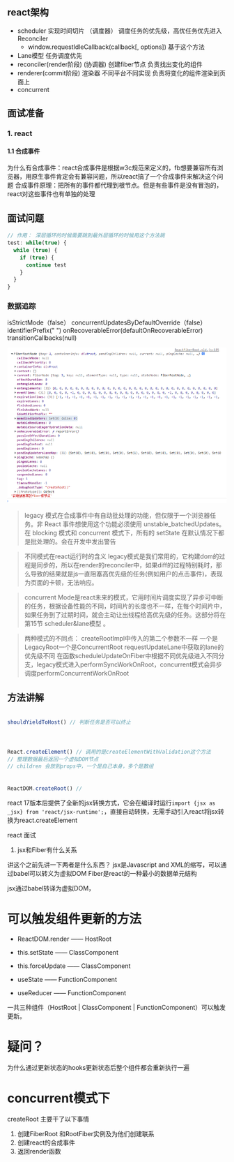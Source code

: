 <!--
 * @Author: nomanisaisland
 * @Date: 2022-07-09 17:45:15
 * @LastEditTime: 2022-09-06 16:04:50
 * @LastEditors: nomanisaisland
 * @Description:
 * @FilePath: \debug-anything\README.md
 * 可以输入预定的版权声明、个性签名、空行等
-->
## react架构
+ scheduler  实现时间切片 （调度器）  调度任务的优先级，高优任务优先进入Reconciler
  +  window.requestIdleCallback(callback[, options]) 基于这个方法
+ Lane模型 任务调度优先
+ reconciler(render阶段) (协调器)  创建fiber节点  负责找出变化的组件
+ renderer(commit阶段) 渲染器  不同平台不同实现  负责将变化的组件渲染到页面上
+ concurrent


## 面试准备
### 1. react
#### 1.1 合成事件
为什么有合成事件：react合成事件是根据w3c规范来定义的，fb想要兼容所有浏览器，用原生事件肯定会有兼容问题，所以react搞了一个合成事件来解决这个问题
合成事件原理：把所有的事件都代理到根节点。但是有些事件是没有冒泡的，react对这些事件也有单独的处理





## 面试问题
<!-- https://developer.mozilla.org/zh-CN/docs/Web/JavaScript/Reference/Statements/label#%E5%8F%82%E8%A7%81 -->
```javascript
// 作用： 深层循环的时候需要跳到最外层循环的时候用这个方法跳
test: while(true) {
  while (true) {
    if (true) {
      continue test
    }
  }
}
```



### 数据追踪
isStrictMode（false）
concurrentUpdatesByDefaultOverride（false）
identifierPrefix(" ")
onRecoverableError(defaultOnRecoverableError)
transitionCallbacks(null)


![fiberRoot](./react-test/fiberRoot.png)


> legacy 模式在合成事件中有自动批处理的功能，但仅限于一个浏览器任务。非 React 事件想使用这个功能必须使用 unstable_batchedUpdates。在 blocking 模式和 concurrent 模式下，所有的 setState 在默认情况下都是批处理的。会在开发中发出警告

> 不同模式在react运行时的含义
legacy模式是我们常用的，它构建dom的过程是同步的，所以在render的reconciler中，如果diff的过程特别耗时，那么导致的结果就是js一直阻塞高优先级的任务(例如用户的点击事件)，表现为页面的卡顿，无法响应。

> concurrent Mode是react未来的模式，它用时间片调度实现了异步可中断的任务，根据设备性能的不同，时间片的长度也不一样，在每个时间片中，如果任务到了过期时间，就会主动让出线程给高优先级的任务。这部分将在第15节 scheduler&lane模型 。


> 两种模式的不同点：
createRootImpl中传入的第二个参数不一样 一个是LegacyRoot一个是ConcurrentRoot
requestUpdateLane中获取的lane的优先级不同
在函数scheduleUpdateOnFiber中根据不同优先级进入不同分支，legacy模式进入performSyncWorkOnRoot，concurrent模式会异步调度performConcurrentWorkOnRoot

## 方法讲解
```javascript

shouldYieldToHost() // 判断任务是否可以终止



React.createElement() // 调用的是createElementWithValidation这个方法
// 整理数据最后返回一个虚拟DOM节点
// children 会放到props中，一个是自己本身，多个是数组


ReactDOM.createRoot() //


```


<!-- 我们现在知道了存在current Fiber和workInProgress Fiber两颗Fiber树，Fiber双缓存指的就是，在经过reconcile（diff）形成了新的workInProgress Fiber然后将workInProgress Fiber切换成current Fiber应用到真实dom中，存在双Fiber的好处是在内存中形成视图的描述，在最后应用到dom中，减少了对dom的操作。 -->


react 17版本后提供了全新的jsx转换方式，它会在编译时运行`import {jsx as _jsx} from 'react/jsx-runtime';`，直接自动转换，无需手动引入react将jsx转换为react.createElement

react 面试
1. jsx和Fiber有什么关系

讲这个之前先讲一下两者是什么东西？
jsx是Javascript and XML的缩写，可以通过babel可以转义为虚拟DOM
Fiber是react的一种最小的数据单元结构

jsx通过babel转译为虚拟DOM，





# 可以触发组件更新的方法
+ ReactDOM.render —— HostRoot

+ this.setState —— ClassComponent

+ this.forceUpdate —— ClassComponent

+ useState —— FunctionComponent

+ useReducer —— FunctionComponent

一共三种组件（HostRoot | ClassComponent | FunctionComponent）可以触发更新。


# 疑问？
为什么通过更新状态的hooks更新状态后整个组件都会重新执行一遍



# concurrent模式下
createRoot 主要干了以下事情
1. 创建FiberRoot 和RootFiber实例及为他们创建联系
2. 创建react的合成事件
3. 返回render函数